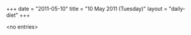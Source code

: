 +++
date = "2011-05-10"
title = "10 May 2011 (Tuesday)"
layout = "daily-diet"
+++


\<no entries\>

